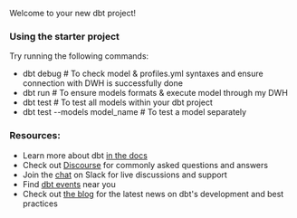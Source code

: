 Welcome to your new dbt project!

### Using the starter project

Try running the following commands:
- dbt debug  # To check model & profiles.yml syntaxes and ensure connection with DWH is successfully done
- dbt run    # To ensure models formats & execute model through my DWH
- dbt test   # To test all models within your dbt project
- dbt test --models model_name # To test a model separately

### Resources:
- Learn more about dbt [in the docs](https://docs.getdbt.com/docs/introduction)
- Check out [Discourse](https://discourse.getdbt.com/) for commonly asked questions and answers
- Join the [chat](https://community.getdbt.com/) on Slack for live discussions and support
- Find [dbt events](https://events.getdbt.com) near you
- Check out [the blog](https://blog.getdbt.com/) for the latest news on dbt's development and best practices
